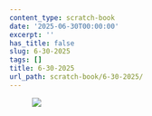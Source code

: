 ```yaml
---
content_type: scratch-book
date: '2025-06-30T00:00:00'
excerpt: ''
has_title: false
slug: 6-30-2025
tags: []
title: 6-30-2025
url_path: scratch-book/6-30-2025/
---
```


<figure>
<img src="https://mp1ewwuojwmnpxpy.public.blob.vercel-storage.com/media_1751321545352-3uAB91DyqaqJvQ7dt1IhTtBHkhRjNq.webp" class="ba b--light-gray bw2 br2" width="auto">
<figcaption></figcaption>
</figure>